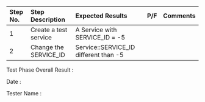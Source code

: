 | **Step No.** | **Step Description** | **Expected Results** | **P/F** | **Comments** |
|:-------------|:---------------------|:---------------------|:--------|:-------------|
| 1            | Create a test service | A Service with SERVICE\_ID = -5 |         |              |
| 2            | Change the SERVICE\_ID | Service::SERVICE\_ID different than -5 |         |              |

Test Phase Overall Result :

Date :

Tester Name :
